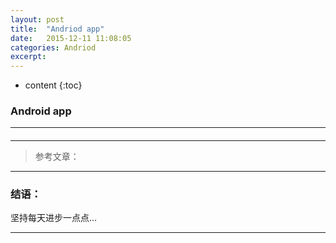 ```yaml
---
layout: post
title:  "Andriod app"
date:   2015-12-11 11:08:05
categories: Andriod
excerpt: 
---
```


* content
{:toc}

### Android app 

---

#### 

---


> 参考文章：

---

### 结语：

坚持每天进步一点点...

---